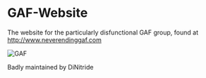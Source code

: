 # GAF-Website
The website for the particularly disfunctional GAF group, found at http://www.neverendinggaf.com

![GAF](http://www.neverendinggaf.com/graphics/logos/gaf-logo.jpg)

Badly maintained by DiNitride
